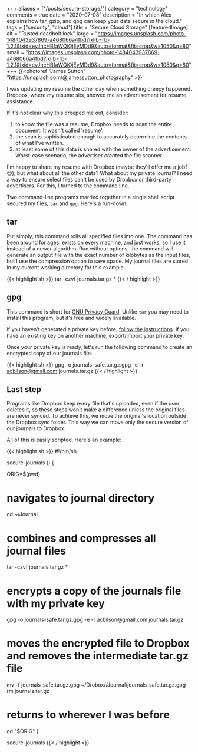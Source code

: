 +++
aliases = ["/posts/secure-storage/"]
category = "technology"
comments = true
date = "2020-07-08"
description = "In which Alex explains how tar, gzip, and gpg can keep your data secure in the cloud."
tags = ["security", "cloud"]
title = "Secure Cloud Storage"
[featuredImage]
  alt   = "Rusted deadbolt lock"
  large = "https://images.unsplash.com/photo-1484043937869-a468066a4fbd?ixlib=rb-1.2.1&ixid=eyJhcHBfaWQiOjEyMDd9&auto=format&fit=crop&w=1050&q=80"
  small = "https://images.unsplash.com/photo-1484043937869-a468066a4fbd?ixlib=rb-1.2.1&ixid=eyJhcHBfaWQiOjEyMDd9&auto=format&fit=crop&w=1050&q=80"
+++
{{<photoref "James Sutton" "https://unsplash.com/@jamessutton_photography" >}}

I was updating my resume the other day when something creepy happened. Dropbox, where my resume sits, showed me an advertisement for resume assistance.

If it's not clear why this creeped me out, consider:

1. to know the file was a resume, Dropbox needs to scan the entire document. It wasn't called 'resume'.
2. the scan is sophisticated enough to accurately determine the contents of what I've written.
3. at least some of this data is shared with the owner of the advertisement. Worst-case scenario, the advertiser _created_ the file scanner.

I'm happy to share my resume with Dropbox (maybe they'll offer me a job? &#128521;), but what about all the other data? What about my private journal? I need a way to ensure select files can't be used by Dropbox or third-party advertisers. For this, I turned to the command line.

Two command-line programs married together in a single shell script secured my files, `tar` and `gpg`. Here's a run-down.

## tar

Put simply, this command rolls all specified files into one. The command has been around for ages, exists on every machine, and just works, so I use it instead of a newer algorithm. Run without options, the command will generate an output file with the exact number of kilobytes as the input files, but I use the compression option to save space. My journal files are stored in my current working directory for this example.

{{< highlight sh >}}
tar -czvf journals.tar.gz *
{{< / highlight >}}

## gpg

This command is short for [GNU Privacy Guard](https://gnupg.org). Unlike `tar` you may need to install this program, but it's free and widely available.

If you haven't generated a private key before, [follow the instructions](https://gnupg.org/gph/en/manual.html#AEN26). If you have an existing key on another machine, export/import your private key.

Once your private key is ready, let's run the following command to create an encrypted copy of our journals file.


{{< highlight sh >}}
gpg -o journals-safe.tar.gz.gpg -e -r acbilson@gmail.com journals.tar.gz
{{< / highlight >}}

## Last step

Programs like Dropbox keep every file that's uploaded, even if the user deletes it, so these steps won't make a difference unless the original files are never synced. To achieve this, we move the original's location outside the Dropbox sync folder. This way we can move only the secure version of our journals to Dropbox.

All of this is easily scripted. Here's an example:

{{< highlight sh >}}
#!/bin/sh

secure-journals () {

  ORIG=$(pwd)

  # navigates to journal directory
  cd ~/Journal

  # combines and compresses all journal files
  tar -czvf journals.tar.gz *

  # encrypts a copy of the journals file with my private key
  gpg -o journals-safe.tar.gz.gpg -e -r acbilson@gmail.com journals.tar.gz

  # moves the encrypted file to Dropbox and removes the intermediate tar.gz file
  mv -f journals-safe.tar.gz.gpg ~/Drobox//Journal/journals-safe.tar.gz.gpg
  rm journals.tar.gz

  # returns to wherever I was before
  cd "$ORIG"
}

 secure-journals
{{< / highlight >}}
